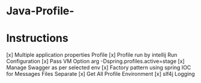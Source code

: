 # Java-Profile-

# Instructions

[x] Multiple application properties Profile
[x] Profile run by intellij Run Configuration
[x] Pass VM Option arg -Dspring.profiles.active=stage
[x] Manage Swagger as per selected env
[x] Factory pattern using spring IOC for Messages Files Separate
[x] Get All Profile Environment
[x] slf4j Logging
